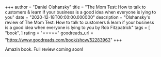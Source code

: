 +++
author = "Daniel Olshansky"
title = "The Mom Test: How to talk to customers & learn if your business is a good idea when everyone is lying to you"
date = "2020-12-18T00:00:00.000000"
description = "Olshansky's review of The Mom Test: How to talk to customers & learn if your business is a good idea when everyone is lying to you by Rob  Fitzpatrick"
tags = [
    "book",
]
rating = "⭐⭐⭐⭐⭐"
goodreads_url = "https://www.goodreads.com/book/show/52283963"
+++

Amazin book. Full review coming soon!
